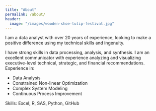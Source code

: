 ```yaml
---
title: "About"
permalink: /about/
header:
  image: "/images/wooden-shoe-tulip-festival.jpg"
---
```


I am a data analyst with over 20 years of experience, looking to make a positive difference using my technical skills and ingenuity.

I have strong skills in data processing, analysis, and synthesis. I am an excellent communicator with experience analyzing and visualizing executive-level technical, strategic, and financial recommendations.
  Experience in:
  - Data Analysis
  - Constrained Non-linear Optimization
  - Complex System Modeling
  - Continuous Process Improvement

  Skills: Excel, R, SAS, Python, GitHub
